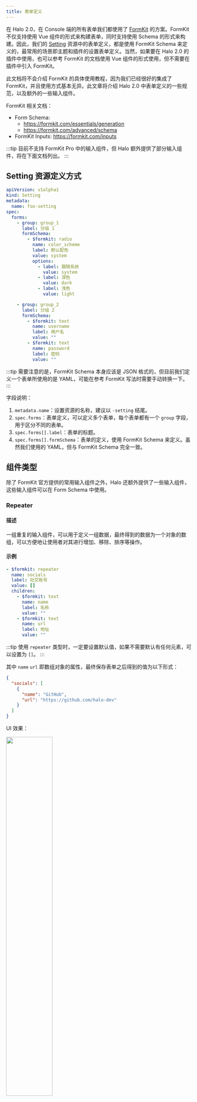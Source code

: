 ```yaml
---
title: 表单定义
---
```


在 Halo 2.0，在 Console 端的所有表单我们都使用了 [FormKit](https://github.com/formkit/formkit) 的方案。FormKit 不仅支持使用 Vue 组件的形式来构建表单，同时支持使用 Schema 的形式来构建。因此，我们的 [Setting](https://github.com/halo-dev/halo/blob/87ccd61ae5cd35a38324c30502d4e9c0ced41c6a/src/main/java/run/halo/app/core/extension/Setting.java#L20) 资源中的表单定义，都是使用 FormKit Schema 来定义的，最常用的场景即主题和插件的设置表单定义。当然，如果要在 Halo 2.0 的插件中使用，也可以参考 FormKit 的文档使用 Vue 组件的形式使用，但不需要在插件中引入 FormKit。

此文档将不会介绍 FormKit 的具体使用教程，因为我们已经很好的集成了 FormKit，并且使用方式基本无异。此文章将介绍 Halo 2.0 中表单定义的一些规范，以及额外的一些输入组件。

FormKit 相关文档：

- Form Schema:
  - <https://formkit.com/essentials/generation>
  - <https://formkit.com/advanced/schema>
- FormKit Inputs: <https://formkit.com/inputs>

:::tip
目前不支持 FormKit Pro 中的输入组件，但 Halo 额外提供了部分输入组件，将在下面文档列出。
:::

## Setting 资源定义方式

```yaml title="settings.yaml"
apiVersion: v1alpha1
kind: Setting
metadata:
  name: foo-setting
spec:
  forms:
    - group: group_1
      label: 分组 1
      formSchema:
        - $formkit: radio
          name: color_scheme
          label: 默认配色
          value: system
          options:
            - label: 跟随系统
              value: system
            - label: 深色
              value: dark
            - label: 浅色
              value: light

    - group: group_2
      label: 分组 2
      formSchema:
        - $formkit: text
          name: username
          label: 用户名
          value: ""
        - $formkit: text
          name: password
          label: 密码
          value: ""
```

:::tip
需要注意的是，FormKit Schema 本身应该是 JSON 格式的，但目前我们定义一个表单所使用的是 YAML，可能在参考 FormKit 写法时需要手动转换一下。
:::

字段说明：

1. `metadata.name`：设置资源的名称，建议以 `-setting` 结尾。
2. `spec.forms`：表单定义，可以定义多个表单，每个表单都有一个 `group` 字段，用于区分不同的表单。
3. `spec.forms[].label`：表单的标题。
4. `spec.forms[].formSchema`：表单的定义，使用 FormKit Schema 来定义。虽然我们使用的 YAML，但与 FormKit Schema 完全一致。

## 组件类型

除了 FormKit 官方提供的常用输入组件之外，Halo 还额外提供了一些输入组件，这些输入组件可以在 Form Schema 中使用。

### Repeater

#### 描述

一组重复的输入组件，可以用于定义一组数据，最终得到的数据为一个对象的数组，可以方便地让使用者对其进行增加、移除、排序等操作。

#### 示例

```yaml
- $formkit: repeater
  name: socials
  label: 社交账号
  value: []
  children:
    - $formkit: text
      name: name
      label: 名称
      value: ""
    - $formkit: text
      name: url
      label: 地址
      value: ""
```

:::tip
使用 `repeater` 类型时，一定要设置默认值，如果不需要默认有任何元素，可以设置为 `[]`。
:::

其中 `name` `url` 即数组对象的属性，最终保存表单之后得到的值为以下形式：

```json
{
  "socials": [
    {
      "name": "GitHub",
      "url": "https://github.com/halo-dev"
    }
  ]
}
```

UI 效果：

<img src="/img/formkit/formkit-repeater.png" width="50%" />

### Attachment

#### 描述

附件类型的输入框，支持直接调用附件库弹框选择附件。

#### 示例

```yaml
- $formkit: attachment
  name: logo
  label: Logo
  value: ""
```

### Code

#### 描述

代码编辑器的输入组件，集成了 [Codemirror](https://codemirror.net/)。

#### 参数

- `language`：代码语言，目前支持 `yaml` `html` `javascript` `css` `json`。
- `height`：代码编辑器的高度。

#### 示例

```yaml
- $formkit: code
  name: footer_code
  label: 页脚代码注入
  value: ""
  language: yaml
```

### menuCheckbox

#### 描述

菜单复选框，用于选择系统内的导航菜单。其中选择的值为菜单资源 `metadata.name` 的集合。

#### 示例

```yaml
- $formkit: menuCheckbox
  name: menus
  label: 菜单
  value: []
```

### menuRadio

#### 描述

菜单单选框，用于选择系统内的导航菜单。其中选择的值为菜单资源 `metadata.name`。

#### 示例

```yaml
- $formkit: menuRadio
  name: menu
  label: 菜单
  value: ""
```

### postSelect

#### 描述

文章选择器，用于选择系统内的文章。其中选择的值为文章资源 `metadata.name`。

#### 示例

```yaml
- $formkit: postSelect
  name: post
  label: 文章
  value: ""
```

### singlePageSelect

#### 描述

单页选择器，用于选择系统内的独立页面。其中选择的值为独立页面资源 `metadata.name`。

#### 示例

```yaml
- $formkit: singlePageSelect
  name: singlePage
  label: 单页
  value: ""
```

### categorySelect

#### 描述

文章分类选择器，用于选择系统内的文章分类。其中选择的值为文章分类资源 `metadata.name`。

#### 示例

```yaml
- $formkit: categorySelect
  name: category
  label: 分类
  value: ""
```

### categoryCheckbox

#### 描述

文章分类复选框，用于选择系统内的文章分类。其中选择的值为文章分类资源 `metadata.name` 的集合。

#### 示例

```yaml
- $formkit: categoryCheckbox
  name: categories
  label: 分类
  value: []
```

### tagSelect

#### 描述

文章标签选择器，用于选择系统内的文章标签。其中选择的值为文章标签资源 `metadata.name`。

#### 示例

```yaml
- $formkit: tagSelect
  name: tag
  label: 标签
  value: ""
```

### tagCheckbox

#### 描述

文章标签复选框，用于选择系统内的文章标签。其中选择的值为文章标签资源 `metadata.name` 的集合。

#### 示例

```yaml
- $formkit: tagCheckbox
  name: tags
  label: 标签
  value: []
```
